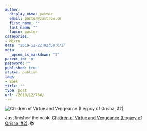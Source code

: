 ```yaml
---
author:
  display_name: poster
  email: poster@zastrow.co
  first_name: ""
  last_name: ""
  login: poster
categories:
- Micro
date: "2019-12-22T02:58:07Z"
meta:
  _wpcom_is_markdown: "1"
parent_id: "0"
password: ""
published: true
status: publish
tags:
- Book
title: ""
type: post
url: /2019/12/766/
---
```

<p><img src="https://i.gr-assets.com/images/S/compressed.photo.goodreads.com/books/1591090724l/39122774._SY475_.jpg" alt="Children of Virtue and Vengeance (Legacy of Orïsha, #2)" /></p>
<p>Just finished the book, <a href="https://www.goodreads.com/review/show/2523973374?utm_medium=api&amp;utm_source=rss">Children of Virtue and Vengeance (Legacy of Orïsha, #2)</a>. 📚</p>
